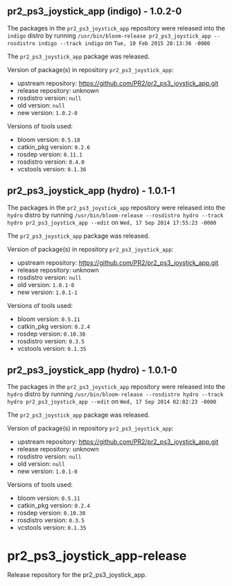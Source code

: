 ## pr2_ps3_joystick_app (indigo) - 1.0.2-0

The packages in the `pr2_ps3_joystick_app` repository were released into the `indigo` distro by running `/usr/bin/bloom-release pr2_ps3_joystick_app --rosdistro indigo --track indigo` on `Tue, 10 Feb 2015 20:13:36 -0000`

The `pr2_ps3_joystick_app` package was released.

Version of package(s) in repository `pr2_ps3_joystick_app`:
- upstream repository: https://github.com/PR2/pr2_ps3_joystick_app.git
- release repository: unknown
- rosdistro version: `null`
- old version: `null`
- new version: `1.0.2-0`

Versions of tools used:
- bloom version: `0.5.18`
- catkin_pkg version: `0.2.6`
- rosdep version: `0.11.1`
- rosdistro version: `0.4.0`
- vcstools version: `0.1.36`


## pr2_ps3_joystick_app (hydro) - 1.0.1-1

The packages in the `pr2_ps3_joystick_app` repository were released into the `hydro` distro by running `/usr/bin/bloom-release --rosdistro hydro --track hydro pr2_ps3_joystick_app --edit` on `Wed, 17 Sep 2014 17:55:23 -0000`

The `pr2_ps3_joystick_app` package was released.

Version of package(s) in repository `pr2_ps3_joystick_app`:
- upstream repository: https://github.com/PR2/pr2_ps3_joystick_app.git
- release repository: unknown
- rosdistro version: `null`
- old version: `1.0.1-0`
- new version: `1.0.1-1`

Versions of tools used:
- bloom version: `0.5.11`
- catkin_pkg version: `0.2.4`
- rosdep version: `0.10.30`
- rosdistro version: `0.3.5`
- vcstools version: `0.1.35`


## pr2_ps3_joystick_app (hydro) - 1.0.1-0

The packages in the `pr2_ps3_joystick_app` repository were released into the `hydro` distro by running `/usr/bin/bloom-release --rosdistro hydro --track hydro pr2_ps3_joystick_app --edit` on `Wed, 17 Sep 2014 02:02:23 -0000`

The `pr2_ps3_joystick_app` package was released.

Version of package(s) in repository `pr2_ps3_joystick_app`:
- upstream repository: https://github.com/PR2/pr2_ps3_joystick_app.git
- release repository: unknown
- rosdistro version: `null`
- old version: `null`
- new version: `1.0.1-0`

Versions of tools used:
- bloom version: `0.5.11`
- catkin_pkg version: `0.2.4`
- rosdep version: `0.10.30`
- rosdistro version: `0.3.5`
- vcstools version: `0.1.35`


pr2_ps3_joystick_app-release
============================

Release repository for the pr2_ps3_joystick_app.
